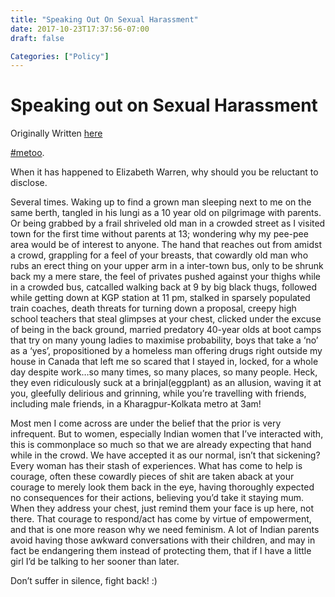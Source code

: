 ```yaml
---
title: "Speaking Out On Sexual Harassment"
date: 2017-10-23T17:37:56-07:00
draft: false

Categories: ["Policy"]
---
```


# Speaking out on Sexual Harassment

Originally Written [here](https://medium.com/%E0%B4%95%E0%B5%81%E0%B4%B1%E0%B4%BF%E0%B4%AA%E0%B5%8D%E0%B4%AA%E0%B5%81%E0%B4%95%E0%B5%BE/speaking-out-on-sexual-harassment-59cb1a77218e?source=---------1-----------------------)

[#metoo](https://www.facebook.com/hashtag/metoo?source=feed_text&story_id=1850146968347123).

When it has happened to Elizabeth Warren, why should you be reluctant to disclose.

Several times. Waking up to find a grown man sleeping next to me on the same berth, tangled in his lungi as a 10 year old on pilgrimage with parents. Or being grabbed by a frail shriveled old man in a crowded street as I visited town for the first time without parents at 13; wondering why my pee-pee area would be of interest to anyone. The hand that reaches out from amidst a crowd, grappling for a feel of your breasts, that cowardly old man who rubs an erect thing on your upper arm in a inter-town bus, only to be shrunk back my a mere stare, the feel of privates pushed against your thighs while in a crowded bus, catcalled walking back at 9 by big black thugs, followed while getting down at KGP station at 11 pm, stalked in sparsely populated train coaches, death threats for turning down a proposal, creepy high school teachers that steal glimpses at your chest, clicked under the excuse of being in the back ground, married predatory 40-year olds at boot camps that try on many young ladies to maximise probability, boys that take a ‘no’ as a ‘yes’, propositioned by a homeless man offering drugs right outside my house in Canada that left me so scared that I stayed in, locked, for a whole day despite work…so many times, so many places, so many people. Heck, they even ridiculously suck at a brinjal(eggplant) as an allusion, waving it at you, gleefully delirious and grinning, while you’re travelling with friends, including male friends, in a Kharagpur-Kolkata metro at 3am!

Most men I come across are under the belief that the prior is very infrequent. But to women, especially Indian women that I’ve interacted with, this is commonplace so much so that we are already expecting that hand while in the crowd. We have accepted it as our normal, isn’t that sickening? Every woman has their stash of experiences. What has come to help is courage, often these cowardly pieces of shit are taken aback at your courage to merely look them back in the eye, having thoroughly expected no consequences for their actions, believing you’d take it staying mum. When they address your chest, just remind them your face is up here, not there. That courage to respond/act has come by virtue of empowerment, and that is one more reason why we need feminism. A lot of Indian parents avoid having those awkward conversations with their children, and may in fact be endangering them instead of protecting them, that if I have a little girl I’d be talking to her sooner than later.

Don’t suffer in silence, fight back! :)
